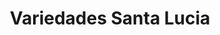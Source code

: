 ---
title: "Variedades Santa Lucia"
url: /juayua/variedades-santa-lucia/
shop: tienda de variedades
---